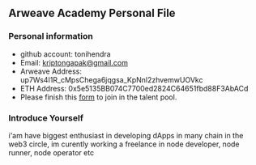 ## Arweave Academy Personal File

### Personal information

- github account: tonihendra 
- Email: kriptongapak@gmail.com
- Arweave Address: up7Ws4I1R_cMpsChega6jqgsa_KpNnl2zhvemwUOVkc
- ETH Address: 0x5e5135BB074C7700ed2824C64651fbd88F3AbACd
- Please finish this [form](https://docs.google.com/forms/d/e/1FAIpQLSfWA5fIIcBgmRppm3jNz5vmf9Mai_QMVil-2pO4r7YKn_Zhtw/viewform?usp=sf_link) to join in the talent pool.

### Introduce Yourself
 i'am have biggest enthusiast in developing dApps in many chain in the web3 circle, im curently working a freelance in node developer, node runner, node operator etc
